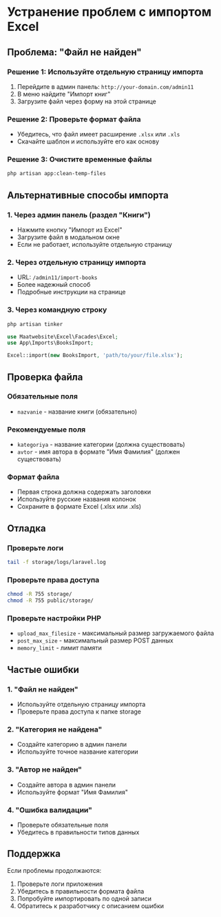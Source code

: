 # Устранение проблем с импортом Excel

## Проблема: "Файл не найден"

### Решение 1: Используйте отдельную страницу импорта
1. Перейдите в админ панель: `http://your-domain.com/admin11`
2. В меню найдите "Импорт книг"
3. Загрузите файл через форму на этой странице

### Решение 2: Проверьте формат файла
- Убедитесь, что файл имеет расширение `.xlsx` или `.xls`
- Скачайте шаблон и используйте его как основу

### Решение 3: Очистите временные файлы
```bash
php artisan app:clean-temp-files
```

## Альтернативные способы импорта

### 1. Через админ панель (раздел "Книги")
- Нажмите кнопку "Импорт из Excel"
- Загрузите файл в модальном окне
- Если не работает, используйте отдельную страницу

### 2. Через отдельную страницу импорта
- URL: `/admin11/import-books`
- Более надежный способ
- Подробные инструкции на странице

### 3. Через командную строку
```bash
php artisan tinker
```
```php
use Maatwebsite\Excel\Facades\Excel;
use App\Imports\BooksImport;

Excel::import(new BooksImport, 'path/to/your/file.xlsx');
```

## Проверка файла

### Обязательные поля
- `nazvanie` - название книги (обязательно)

### Рекомендуемые поля
- `kategoriya` - название категории (должна существовать)
- `avtor` - имя автора в формате "Имя Фамилия" (должен существовать)

### Формат файла
- Первая строка должна содержать заголовки
- Используйте русские названия колонок
- Сохраните в формате Excel (.xlsx или .xls)

## Отладка

### Проверьте логи
```bash
tail -f storage/logs/laravel.log
```

### Проверьте права доступа
```bash
chmod -R 755 storage/
chmod -R 755 public/storage/
```

### Проверьте настройки PHP
- `upload_max_filesize` - максимальный размер загружаемого файла
- `post_max_size` - максимальный размер POST данных
- `memory_limit` - лимит памяти

## Частые ошибки

### 1. "Файл не найден"
- Используйте отдельную страницу импорта
- Проверьте права доступа к папке storage

### 2. "Категория не найдена"
- Создайте категорию в админ панели
- Используйте точное название категории

### 3. "Автор не найден"
- Создайте автора в админ панели
- Используйте формат "Имя Фамилия"

### 4. "Ошибка валидации"
- Проверьте обязательные поля
- Убедитесь в правильности типов данных

## Поддержка

Если проблемы продолжаются:
1. Проверьте логи приложения
2. Убедитесь в правильности формата файла
3. Попробуйте импортировать по одной записи
4. Обратитесь к разработчику с описанием ошибки
